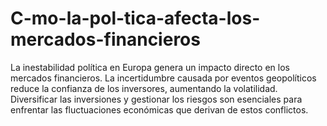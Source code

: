 # C-mo-la-pol-tica-afecta-los-mercados-financieros
 La inestabilidad política en Europa genera un impacto directo en los mercados financieros. La incertidumbre causada por eventos geopolíticos reduce la confianza de los inversores, aumentando la volatilidad. Diversificar las inversiones y gestionar los riesgos son esenciales para enfrentar las fluctuaciones económicas que derivan de estos conflictos.
